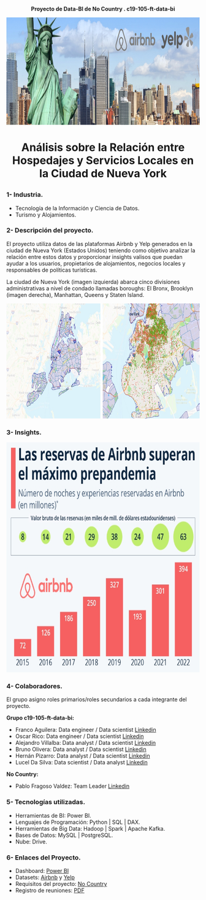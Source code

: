 **<p align="center">Proyecto de Data-BI de No Country . c19-105-ft-data-bi</p>**

<img src="Photo\nueva_york.jpg" width="1010" height="280">

#  **<p align="center">Análisis sobre la Relación entre Hospedajes y Servicios Locales en la Ciudad de Nueva York</p>**


### **1- Industria.**
- Tecnología de la Información y Ciencia de Datos.
- Turismo y Alojamientos.


### **2- Descripción del proyecto.**
El proyecto utiliza datos de las plataformas Airbnb y Yelp generados en la ciudad de Nueva York (Estados Unidos) teniendo como objetivo analizar la relación entre estos datos y proporcionar insights valisos que puedan ayudar a los usuarios, propietarios de alojamientos, negocios locales y responsables de políticas turísticas. 

La ciudad de Nueva York (imagen izquierda) abarca cinco divisiones administrativas a nivel de condado llamadas boroughs: El Bronx, Brooklyn (imagen derecha), Manhattan, Queens y Staten Island.

<img src="Photo\mapsNY.jpg" width="1010" height="300">

### **3- Insights.**

<img src="Photo\dato_airbnb.jpg" width="1010" height="600">

### **4- Colaboradores.**
El grupo asigno roles primarios/roles secundarios a cada integrante del proyecto.

**Grupo c19-105-ft-data-bi:**
  - Franco Aguilera:  Data engineer / Data scientist [Linkedin](https://www.linkedin.com/in/franco-aguilera-0686ba255/)
  - Oscar Rico:  Data engineer / Data scientist [Linkedin](https://www.linkedin.com/in/orr21/)
  - Alejandro Villalba: Data analyst / Data scientist [Linkedin](https://www.linkedin.com/in/alevillalba/) 
  - Bruno Olivera: Data analyst / Data scientist [Linkedin](https://www.linkedin.com/in/bruno-olivera-6837a5196/)
  - Hernán Pizarro: Data analyst / Data scientist [Linkedin](https://www.linkedin.com/in/hern%C3%A1n-pizarro-683679268/)
  - Lucel Da Silva: Data scientist / Data analyst [Linkedin](https://www.linkedin.com/in/luceldasilva/) 

**No Country:**
 - Pablo Fragoso Valdez: Team Leader [Linkedin]()


### **5- Tecnologías utilizadas.**
- Herramientas de BI: Power BI.
- Lenguajes de Programación: Python | SQL | DAX.
- Herramientas de Big Data: Hadoop | Spark | Apache Kafka.
- Bases de Datos: MySQL | PostgreSQL.
- Nube: Drive.


### **6- Enlaces del Proyecto.**
- Dashboard: [Power BI]()
- Datasets: [Airbnb](https://insideairbnb.com/) y [Yelp](https://www.yelp.com/dataset)
- Requisitos del proyecto: [No Country](https://drive.google.com/drive/folders/1kH9YZNrl84T8EldJYO_1q81jJXVeh6aq)
- Registro de reuniones: [PDF](https://github.com/No-Country-simulation/c19-105-ft-data-bi/blob/main/Actividades%20semanales.pdf)
